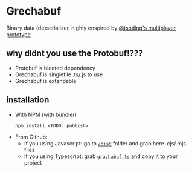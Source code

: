 # Grechabuf

Binary data (de)serializer, highly enspired by [@tsoding's multiplayer prototype](https://github.com/tsoding/multiplayer-game-prototype)

## why didnt you use the Protobuf!???
 - Protobuf is bloated dependency
 - Grechabuf is singlefile .ts/.js to use
 - Grechabuf is extandable

## installation
- With NPM (with bundler)
   ```shell
   npm install <TODO: publish>
   ```
- From Github:
  - If you using Javascript: go to [`/dist`](./dist/) folder and grab here .cjs/.mjs files
  - If you using Typescript: grab [`grachabuf.ts`](./grechabuf.ts) and copy it to your project
